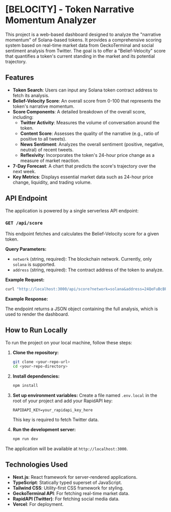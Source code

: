 # [BELOCITY] - Token Narrative Momentum Analyzer

This project is a web-based dashboard designed to analyze the "narrative momentum" of Solana-based tokens. It provides a comprehensive scoring system based on real-time market data from GeckoTerminal and social sentiment analysis from Twitter. The goal is to offer a "Belief-Velocity" score that quantifies a token's current standing in the market and its potential trajectory.

## Features

- **Token Search**: Users can input any Solana token contract address to fetch its analysis.
- **Belief-Velocity Score**: An overall score from 0-100 that represents the token's narrative momentum.
- **Score Components**: A detailed breakdown of the overall score, including:
  - **Twitter Activity**: Measures the volume of conversation around the token.
  - **Content Score**: Assesses the quality of the narrative (e.g., ratio of positive to all tweets).
  - **News Sentiment**: Analyzes the overall sentiment (positive, negative, neutral) of recent tweets.
  - **Reflexivity**: Incorporates the token's 24-hour price change as a measure of market reaction.
- **7-Day Forecast**: A chart that predicts the score's trajectory over the next week.
- **Key Metrics**: Displays essential market data such as 24-hour price change, liquidity, and trading volume.

## API Endpoint

The application is powered by a single serverless API endpoint:

### `GET /api/score`

This endpoint fetches and calculates the Belief-Velocity score for a given token.

**Query Parameters:**

- `network` (string, required): The blockchain network. Currently, only `solana` is supported.
- `address` (string, required): The contract address of the token to analyze.

**Example Request:**

```bash
curl "http://localhost:3000/api/score?network=solana&address=24QeFuBcBP1PHf8uAxyQzcDNPisEfyvoEbDgVAMyFbonk"
```

**Example Response:**

The endpoint returns a JSON object containing the full analysis, which is used to render the dashboard.

## How to Run Locally

To run the project on your local machine, follow these steps:

1.  **Clone the repository:**
    ```bash
    git clone <your-repo-url>
    cd <your-repo-directory>
    ```

2.  **Install dependencies:**
    ```bash
    npm install
    ```

3.  **Set up environment variables:**
    Create a file named `.env.local` in the root of your project and add your RapidAPI key:
    ```
    RAPIDAPI_KEY=your_rapidapi_key_here
    ```
    This key is required to fetch Twitter data.

4.  **Run the development server:**
    ```bash
    npm run dev
    ```

The application will be available at `http://localhost:3000`.

## Technologies Used

- **Next.js**: React framework for server-rendered applications.
- **TypeScript**: Statically typed superset of JavaScript.
- **Tailwind CSS**: Utility-first CSS framework for styling.
- **GeckoTerminal API**: For fetching real-time market data.
- **RapidAPI (Twitter)**: For fetching social media data.
- **Vercel**: For deployment.
